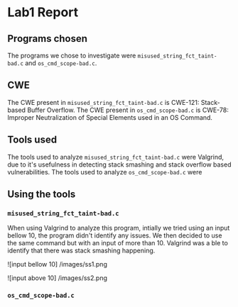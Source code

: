 # Lab1 Report


## Programs chosen


The programs we chose to investigate were ```misused_string_fct_taint-bad.c``` and ```os_cmd_scope-bad.c```.


## CWE

The CWE present in ```misused_string_fct_taint-bad.c``` is CWE-121: Stack-based Buffer Overflow.
The CWE present in ```os_cmd_scope-bad.c``` is CWE-78: Improper Neutralization of Special Elements used in an OS Command.


## Tools used

The tools used to analyze ```misused_string_fct_taint-bad.c``` were Valgrind, due to it's usefulness in detecting stack smashing and stack overflow based vulnerabilities.
The tools used to analyze ```os_cmd_scope-bad.c``` were


## Using the tools

### ```misused_string_fct_taint-bad.c```

When using Valgrind to analyze this program, intially we tried using an input bellow 10, the program didn't identify any issues. We then decided to use the same command but with an input of more than 10. Valgrind was a ble to identify that there was stack smashing happening.

![input bellow 10] /images/ss1.png

![input above 10] /images/ss2.png

### ```os_cmd_scope-bad.c```
